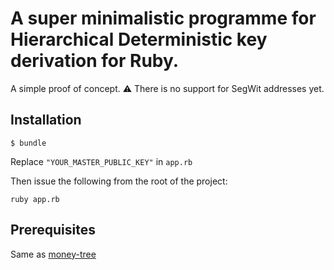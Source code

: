 # A super minimalistic programme for Hierarchical Deterministic key derivation for Ruby.

A simple proof of concept. :warning: There is no support for SegWit addresses yet.

## Installation

```$ bundle```

Replace `"YOUR_MASTER_PUBLIC_KEY"` in `app.rb`

Then issue the following from the root of the project:

`ruby app.rb`

## Prerequisites

Same as [money-tree](https://github.com/GemHQ/money-tree)
